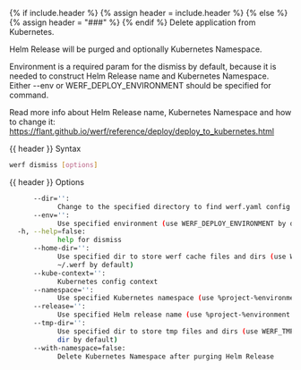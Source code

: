 {% if include.header %}
{% assign header = include.header %}
{% else %}
{% assign header = "###" %}
{% endif %}
Delete application from Kubernetes.

Helm Release will be purged and optionally Kubernetes Namespace.

Environment is a required param for the dismiss by default, because it is needed to construct Helm 
Release name and Kubernetes Namespace. Either --env or WERF_DEPLOY_ENVIRONMENT should be specified 
for command.

Read more info about Helm Release name, Kubernetes Namespace and how to change it: 
https://flant.github.io/werf/reference/deploy/deploy_to_kubernetes.html

{{ header }} Syntax

```bash
werf dismiss [options]
```

{{ header }} Options

```bash
      --dir='':
            Change to the specified directory to find werf.yaml config
      --env='':
            Use specified environment (use WERF_DEPLOY_ENVIRONMENT by default)
  -h, --help=false:
            help for dismiss
      --home-dir='':
            Use specified dir to store werf cache files and dirs (use WERF_HOME environment or 
            ~/.werf by default)
      --kube-context='':
            Kubernetes config context
      --namespace='':
            Use specified Kubernetes namespace (use %project-%environment template by default)
      --release='':
            Use specified Helm release name (use %project-%environment template by default)
      --tmp-dir='':
            Use specified dir to store tmp files and dirs (use WERF_TMP environment or system tmp 
            dir by default)
      --with-namespace=false:
            Delete Kubernetes Namespace after purging Helm Release
```

